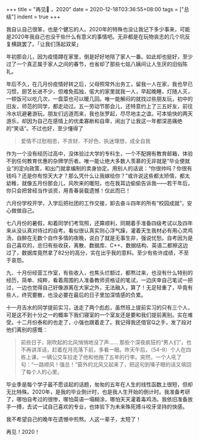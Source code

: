+++
title = "再见👋 ，2020"
date = 2020-12-18T03:36:55+08:00
tags = ["总结"]
indent = true
+++

我自认自己很笨，也是个健忘的人。2020年的特殊也没让我记下多少事来，可能是2020年我自己也没干些什么有意义的事情吧。无非都是在玩物丧志的几个坑反复横跳罢了。「让我们荡起双桨」

<!--more-->
年初那会儿，因为疫情蹲在家里，倒是好好地陪了家人一番。如此却也挺好，至少过了一个真正属于家人之间的春节，也省却了那些七姑八姨间让人生厌的旧俗陈礼。

年后不久，在几月份疫情好转之后，父母照常外出务工，留我一人在家，我也早已习惯，厨艺长进不少，但难免孤独，偌大的家里就我一人，早起晚睡，灯随人灭，一顿饭可以吃几次，一盘菜也可以暖几回。唯一能解闷的就找过些朋友玩，初中的旧友，师范的同学，都走动过。五一劳动节那会儿，还特意约上了三五好友，前往冷水坑避暑游玩。朋友们远道而来，我也张罗起，尽尽地主之谊。可本愉快的两天游乐，却因为自己在感情上的优柔寡断和自卑，闹出了让我这一年都深恶痛绝的“笑话”。不过也好，至少懂得了

> 爱情不过慰相思，不贪财、不好色、执迷理想，成全自我

作为一个没有经历过高中，没体验过大学的专科生，一个不配拥有教育邮箱，体验不到任何教育优惠的杂牌学历者。唯一能让绝大多数人羡慕的无非就是“毕业便就业”的定向政策，和出门就拿编制的卖身协定。用别人的话说：“你很帅吗？你很有钱吗？还是你有惊天大才？那么凭什么让我嫁给你？”或许说这些都太矫情，都太幼稚，就像五月份那会儿，风吹来的暖阳，也在我耳边偷偷告诉我——若干年后，你只会把曾经当作谈资，用青春装载遗憾！仅此而已！

六月份学校开学，入学后把社团的工作交接，卸去奋斗四年的所有“校园成就”，安心做做自己。

七八月份的暑假，和着同学们考驾照，还算顺利，同期着手准备四级考试以及四年来从没认真对待过的自考。看似很认真实则心浮气躁，灌着天生我材必有用心灵鸡汤，自醉在无数个自作多情的夜晚，说白了就是无事生非，强说忧愁。自考因为是自己喜欢的，总归有些收获，离散、数据库、C++、数据结构、英语二都擦这边过了，数据库竟然拿了82分的高分，实在出乎我的意料。至少有些许成绩，不至于哀怨。

九、十月份经营工作室，有些收入，也焦头烂额过，都熬过来，也没有什么特别的经历，简单、纯粹，看着周围的人准备教师资格证的笔试，一边庆幸自己笔试一把过，一边也觉得自己好像游离在大家之外，无法融入，算了！无足轻重了，毕竟有些人，终究要散，也没必要在最后的日子里加深情感的负累。

十一月吉水的同学提前实习，送走了两个彪彪，虽然班上提前实习的只有三个人，可是这不到十分之一的概率下我们寝室的一个室友还是要和我们提前离别。实在难受。十二月份泰和的也走了，小强也跟着走了。我记得我还借官Q之手，发了段对他们离别的感慨：

> 前些日子，刚吹起的北风悄悄地没了声…… 那些个深夜疯狂的“男人们”，也不再讲浑话，赶着在月亮落下前，多看一眼。昨天午后，（54-9）个人在四栋上课，一辆公交车拉走了他和他拖了五年的行李。突然，一个人吼了句：“一路顺风！强总！”窗外的北风又起来了，把这句到嗓子眼的话又填回了每个人的心里。

毕业季是每个学子最不愿谈起的话题，匆匆的五年在人生的线性函数上很短，但却无比特殊。2020年，是我的毕业倒计时，也是我人生开始的倒计时。我准备考研了，哪怕自考过的很惨，哪怕英语一塌糊涂，哪怕天天灌着毒鸡汤。我依旧准备放手一搏，去试一试自己喜欢的专业，也体验下为未来殊死搏斗咬牙坚持的快感。

我不希望自己的晚年在遗憾中煎熬。人这一辈子，太短了！

再见！2020！
